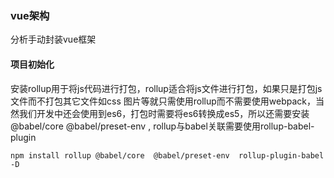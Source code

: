 ### vue架构
分析手动封装vue框架

#### 项目初始化
安装rollup用于将js代码进行打包，rollup适合将js文件进行打包，如果只是打包js文件而不打包其它文件如css 图片等就只需使用rollup而不需要使用webpack，当然我们开发中还会使用到es6，打包时需要将es6转换成es5，所以还需要安装@babel/core  @babel/preset-env  ,  rollup与babel关联需要使用rollup-babel-plugin
```
npm install rollup @babel/core  @babel/preset-env  rollup-plugin-babel -D
```

